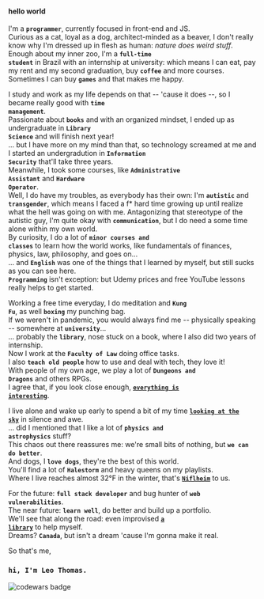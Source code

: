 #### hello world
I'm a **<code>programmer</code>**, currently focused in front-end and JS.  
Curious as a cat, loyal as a dog, architect-minded as a beaver, I don't really know why I'm dressed up in flesh as human: *nature does weird stuff*.  
Enough about my inner zoo, I'm a **<code>full-time student</code>** in Brazil with an internship at university: which means I can eat, pay my rent and my second graduation, buy **<code>coffee</code>** and more courses. Sometimes I can buy **<code>games</code>** and that makes me happy.  

I study and work as my life depends on that -- 'cause it does --, so I became really good with **<code>time management</code>**.  
Passionate about **<code>books</code>** and with an organized mindset, I ended up as undergraduate in **<code>Library Science</code>** and will finish next year!  
... but I have more on my mind than that, so technology screamed at me and I started an undergradution in **<code>Information Security</code>** that'll take three years.  
Meanwhile, I took some courses, like **<code>Administrative Assistant</code>** and **<code>Hardware Operator</code>**.  
Well, I do have my troubles, as everybody has their own: I'm **<code>autistic</code>** and **<code>transgender</code>**, which means I faced a f* hard time growing up until realize what the hell was going on with me. Antagonizing that stereotype of the autistic guy, I'm quite okay with **<code>communication</code>**, but I do need a some time alone within my own world.  
By curiosity, I do a lot of **<code>minor courses and classes</code>** to learn how the world works, like fundamentals of finances, physics, law, philosophy, and goes on...  
... and **<code>English</code>** was one of the things that I learned by myself, but still sucks as you can see here.  
**<code>Programming</code>** isn't exception: but Udemy prices and free YouTube lessons really helps to get started.  

Working a free time everyday, I do meditation and **<code>Kung Fu</code>**, as well **<code>boxing</code>** my punching bag.  
If we weren't in pandemic, you would always find me -- physically speaking -- somewhere at **<code>university</code>**...  
... probably the **<code>library</code>**, nose stuck on a book, where I also did two years of internship.  
Now I work at the **<code>Faculty of Law</code>** doing office tasks.  
I also **<code>teach old people</code>** how to use and deal with tech, they love it!  
With people of my own age, we play a lot of **<code>Dungeons and Dragons</code>** and others RPGs.  
I agree that, if you look close enough, **[<code>everything is interesting</code>](https://en.wikipedia.org/wiki/Richard_Feynman)**.

I live alone and wake up early to spend a bit of my time **[<code>looking at the sky</code>](https://www.instagram.com/p/B8r7W6BAFIu/)** in silence and awe.  
... did I mentioned that I like a lot of **<code>physics and astrophysics</code>** stuff?  
This chaos out there reassures me: we're small bits of nothing, but **<code>we can do better</code>**.  
And dogs, I **<code>love dogs</code>**, they're the best of this world.  
You'll find a lot of **<code>Halestorm</code>** and heavy queens on my playlists.  
Where I live reaches almost 32°F in the winter, that's **[<code>Niflheim</code>](https://en.wikipedia.org/wiki/Niflheim)** to us.

For the future: **<code>full stack developer</code>** and bug hunter of **<code>web vulnerabilities</code>**.  
The near future: **<code>learn well</code>**, do better and build up a portfolio.  
We'll see that along the road: even improvised **[<code>a library</code>](https://anotherleo.github.io/studylibrary)** to help myself.  
Dreams? **<code>Canada</code>**, but isn't a dream 'cause I'm gonna make it real.  

So that's me,  
### <code>hi, I'm Leo Thomas.</code>
![codewars badge](https://www.codewars.com/users/anotherleo/badges/large)
